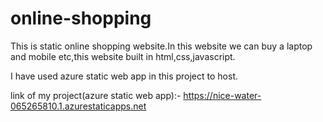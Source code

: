 # online-shopping

This is static online shopping website.In this website we can buy a laptop and mobile etc,this website built in html,css,javascript.

I have used azure static web app in this project to host.

link of my project(azure static web app):- https://nice-water-065265810.1.azurestaticapps.net
